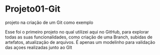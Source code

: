 # Projeto01-Git
projeto na criação de um Git como exemplo

Esse foi o primeiro projeto no qual utilizei aqui no GitHub, para explorar todas as suas funcionalidades, como criação de uma Branch, subidas de artefatos, atualização de arquivos.
É apenas um modelinho para validação das açoes realizadas junto ao GIt
